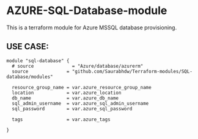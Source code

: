 # AZURE-SQL-Database-module

This is a terraform module for Azure MSSQL database provisioning.

## USE CASE:
```hcl
module "sql-database" {
  # source              = "Azure/database/azurerm"
  source              = "github.com/Saurabhdw/Terraform-modules/SQL-database/modules"
  
  resource_group_name = var.azure_resource_group_name
  location            = var.azure_location
  db_name             = var.azure_db_name
  sql_admin_username  = var.azure_sql_admin_username
  sql_password        = var.azure_sql_password

  tags                = var.azure_tags
  
}
```